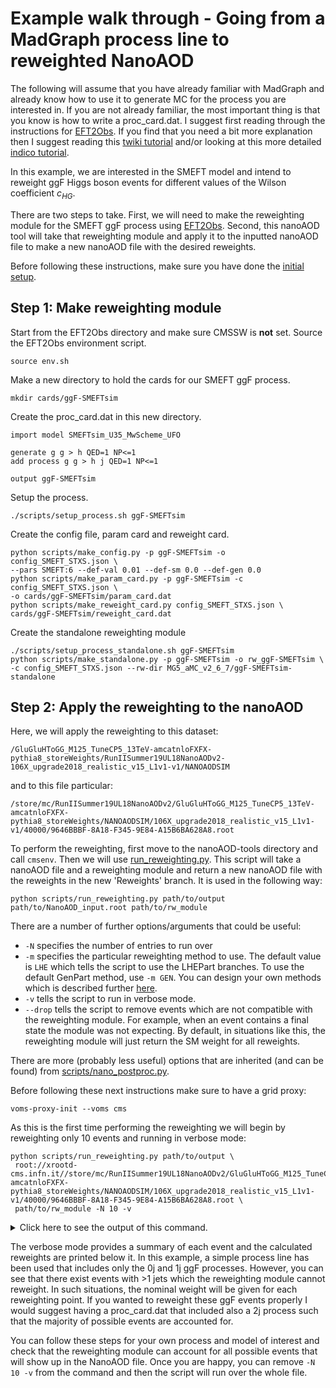 # Example walk through - Going from a MadGraph process line to reweighted NanoAOD

The following will assume that you have already familiar with MadGraph and already know how to use it to generate MC for the process you are interested in. If you are not already familiar, the most important thing is that you know is how to write a proc_card.dat. I suggest first reading through the instructions for [EFT2Obs](https://github.com/ajgilbert/EFT2Obs). If you find that you need a bit more explanation then I suggest reading this [twiki tutorial](https://twiki.cern.ch/twiki/bin/view/CMSPublic/MadgraphTutorial) and/or looking at this more detailed [indico tutorial](https://indico.cern.ch/event/962610/?showDate=all&showSession=19).

In this example, we are interested in the SMEFT model and intend to reweight ggF Higgs boson events for different values of the Wilson coefficient $c_{HG}$. 

There are two steps to take. First, we will need to make the reweighting module for the SMEFT ggF process using [EFT2Obs](https://github.com/ajgilbert/EFT2Obs). Second, this nanoAOD tool will take that reweighting module and apply it to the inputted nanoAOD file to make a new nanoAOD file with the desired reweights.

Before following these instructions, make sure you have done the [initial setup](initial_setup.md).

## Step 1: Make reweighting module

Start from the EFT2Obs directory and make sure CMSSW is **not** set. Source the EFT2Obs environment script.

```
source env.sh
```

Make a new directory to hold the cards for our SMEFT ggF process. 

```
mkdir cards/ggF-SMEFTsim
```

Create the proc_card.dat in this new directory.

```
import model SMEFTsim_U35_MwScheme_UFO

generate g g > h QED=1 NP<=1
add process g g > h j QED=1 NP<=1

output ggF-SMEFTsim
```

Setup the process.

```
./scripts/setup_process.sh ggF-SMEFTsim
```

Create the config file, param card and reweight card.

```
python scripts/make_config.py -p ggF-SMEFTsim -o config_SMEFT_STXS.json \ 
--pars SMEFT:6 --def-val 0.01 --def-sm 0.0 --def-gen 0.0
python scripts/make_param_card.py -p ggF-SMEFTsim -c config_SMEFT_STXS.json \ 
-o cards/ggF-SMEFTsim/param_card.dat
python scripts/make_reweight_card.py config_SMEFT_STXS.json \ 
cards/ggF-SMEFTsim/reweight_card.dat
```

Create the standalone reweighting module
```
./scripts/setup_process_standalone.sh ggF-SMEFTsim
python scripts/make_standalone.py -p ggF-SMEFTsim -o rw_ggF-SMEFTsim \ 
-c config_SMEFT_STXS.json --rw-dir MG5_aMC_v2_6_7/ggF-SMEFTsim-standalone
```

## Step 2: Apply the reweighting to the nanoAOD

Here, we will apply the reweighting to this dataset:

```
/GluGluHToGG_M125_TuneCP5_13TeV-amcatnloFXFX-pythia8_storeWeights/RunIISummer19UL18NanoAODv2-106X_upgrade2018_realistic_v15_L1v1-v1/NANOAODSIM
```
and to this file particular:
```
/store/mc/RunIISummer19UL18NanoAODv2/GluGluHToGG_M125_TuneCP5_13TeV-amcatnloFXFX-pythia8_storeWeights/NANOAODSIM/106X_upgrade2018_realistic_v15_L1v1-v1/40000/9646BBBF-8A18-F345-9E84-A15B6BA628A8.root
```

To perform the reweighting, first move to the nanoAOD-tools directory and call `cmsenv`. Then we will use [run_reweighting.py](../scripts/run_reweighting.py). This script will take a nanoAOD file and a reweighting module and return a new nanoAOD file with the reweights in the new 'Reweights' branch. It is used in the following way:
```
python scripts/run_reweighting.py path/to/output path/to/NanoAOD_input.root path/to/rw_module
```
There are a number of further options/arguments that could be useful:
- `-N` specifies the number of entries to run over
- `-m` specifies the particular reweighting method to use. The default value is `LHE` which tells the script to use the LHEPart branches. To use the default GenPart method, use `-m GEN`. You can design your own methods which is described further [here](making_adjustments.md).
- `-v` tells the script to run in verbose mode.
- `--drop` tells the script to remove events which are not compatible with the reweighting module. For example, when an event contains a final state the module was not expecting. By default, in situations like this, the reweighting module will just return the SM weight for all reweights.
  
There are more (probably less useful) options that are inherited (and can be found) from [scripts/nano_postproc.py](../scripts/nano_postproc.py).

Before following these next instructions make sure to have a grid proxy: 
```
voms-proxy-init --voms cms
```
As this is the first time performing the reweighting we will begin by reweighting only 10 events and running in verbose mode:
```
python scripts/run_reweighting.py path/to/output \
 root://xrootd-cms.infn.it//store/mc/RunIISummer19UL18NanoAODv2/GluGluHToGG_M125_TuneCP5_13TeV-amcatnloFXFX-pythia8_storeWeights/NANOAODSIM/106X_upgrade2018_realistic_v15_L1v1-v1/40000/9646BBBF-8A18-F345-9E84-A15B6BA628A8.root \
 path/to/rw_module -N 10 -v
```

<details>
<summary>Click here to see the output of this command.</summary>
<p>

```
[mknight@lxplus740 NanoAODTools]$ python scripts/run_reweighting.py . root://xrootd-cms.infn.it//store/mc/RunIISummer19UL18NanoAODv2/GluGluHToGG_M125_TuneCP5_13TeV-amcatnloFXFX-pythia8_storeWeights/NANOAODSIM/106X_upgrade2018_realistic_v15_L1v1-v1/40000/9646BBBF-8A18-F345-9E84-A15B6BA628A8.root  ../../../../EFT2Obs/rw_ggF-SMEFTsim/ -N 10 -v
>> 1 parameters, 3 reweight points
>> LO Reweighting
>> Initialising modules...
>> Reusing working directory /eos/home-m/mknight/Standalone/tidying/EFT2Obs/rw_ggF-SMEFTsim
>> StandaloneReweight class initialized
>> Accepted PDG lists:
   - [21, 21, 25, 21]
   - [21, 21, 25]
Will write selected trees to .
Pre-select 10 entries out of 10 (100.00%)
>> Event with PDGs [21, 21, 25, 21, 21] does not match any known process
---------------------------------------------------------------------------
 Particle | status  | helicity |   | E       | P_x     | P_y     | P_z      
---------------------------------------------------------------------------
         g        -1      None         1277.6       0.0       0.0    1277.6
         g        -1      None           76.5       0.0       0.0     -76.5
    Higgs0         1      None         1191.8     -33.0      11.3    1184.8
         g         1      None           85.4       2.8       2.3      85.4
         g         1      None           76.7      30.1     -13.6     -69.2
[1.0, 1.0, 1.0]
 
>> Event with PDGs [21, 2, 25, 2, 21] does not match any known process
---------------------------------------------------------------------------
 Particle | status  | helicity |   | E       | P_x     | P_y     | P_z      
---------------------------------------------------------------------------
         g        -1      None          214.4       0.0       0.0     214.4
         u        -1      None         2250.2       0.0       0.0   -2250.2
    Higgs0         1      None         1207.8     -11.3      29.6   -1200.9
         u         1      None         1045.0      41.0     -16.0   -1044.1
         g         1      None          211.7     -29.7     -13.6     209.2
[1.0, 1.0, 1.0]
 
---------------------------------------------------------------------------
 Particle | status  | helicity |   | E       | P_x     | P_y     | P_z      
---------------------------------------------------------------------------
         g        -1      None          124.4       0.0       0.0     124.4
         g        -1      None          357.9       0.0       0.0    -357.9
    Higgs0         1      None          361.4     -31.4     -62.9    -331.7
         g         1      None          120.9      31.4      62.9      98.3
[1.0, 1.2051066150355456, 1.4293332410707515]
 
---------------------------------------------------------------------------
 Particle | status  | helicity |   | E       | P_x     | P_y     | P_z      
---------------------------------------------------------------------------
         g        -1      None          211.2       0.0       0.0     211.2
         g        -1      None           18.5       0.0       0.0     -18.5
    Higgs0         1      None          229.7       0.0       0.0     192.7
[1.0, 1.2066145544144442, 1.4326178848018922]
 
>> Event with PDGs [2, 2, 25, 2, 2] does not match any known process
---------------------------------------------------------------------------
 Particle | status  | helicity |   | E       | P_x     | P_y     | P_z      
---------------------------------------------------------------------------
         u        -1      None         2497.9       0.0       0.0    2497.9
         u        -1      None          205.0       0.0       0.0    -205.0
    Higgs0         1      None          770.0      -4.7      -5.5     759.7
         u         1      None         1732.4       8.3      29.2    1732.2
         u         1      None          200.5      -3.7     -23.6    -199.1
[1.0, 1.0, 1.0]
 
>> Event with PDGs [21, 21, 25, 21, 21, 21] does not match any known process
---------------------------------------------------------------------------
 Particle | status  | helicity |   | E       | P_x     | P_y     | P_z      
---------------------------------------------------------------------------
         g        -1      None         2121.6       0.0       0.0    2121.6
         g        -1      None          628.7       0.0       0.0    -628.7
    Higgs0         1      None         2023.4      69.8      18.5    2018.2
         g         1      None           99.4      18.6      27.4      93.8
         g         1      None          447.1     -71.5     -37.3    -439.7
         g         1      None          180.4     -16.8      -8.5    -179.4
[1.0, 1.0, 1.0]
 
>> Event with PDGs [2, 21, 25, 2, 21] does not match any known process
---------------------------------------------------------------------------
 Particle | status  | helicity |   | E       | P_x     | P_y     | P_z      
---------------------------------------------------------------------------
         u        -1      None         2157.5       0.0       0.0    2157.5
         g        -1      None          424.9       0.0       0.0    -424.9
    Higgs0         1      None          232.4       8.9      -8.8     195.5
         u         1      None         1943.6       1.6      18.8    1943.5
         g         1      None          406.5     -10.5     -10.1    -406.2
[1.0, 1.0, 1.0]
 
---------------------------------------------------------------------------
 Particle | status  | helicity |   | E       | P_x     | P_y     | P_z      
---------------------------------------------------------------------------
         g        -1      None          504.0       0.0       0.0     504.0
         g        -1      None            7.8       0.0       0.0      -7.8
    Higgs0         1      None          511.8       0.0       0.0     496.3
[1.0, 1.2065789469173653, 1.4325402869550874]
 
---------------------------------------------------------------------------
 Particle | status  | helicity |   | E       | P_x     | P_y     | P_z      
---------------------------------------------------------------------------
         g        -1      None           11.9       0.0       0.0      11.9
         g        -1      None          586.4       0.0       0.0    -586.4
    Higgs0         1      None          516.2     -25.9      21.5    -499.7
         g         1      None           82.0      25.9     -21.5     -74.8
[1.0, 1.1878151942955253, 1.391783429098858]
 
---------------------------------------------------------------------------
 Particle | status  | helicity |   | E       | P_x     | P_y     | P_z      
---------------------------------------------------------------------------
         g        -1      None          301.6       0.0       0.0     301.6
         g        -1      None           13.0       0.0       0.0     -13.0
    Higgs0         1      None          314.6       0.0       0.0     288.7
[1.0, 1.2132839950433434, 1.4471691259297452]
 
Processed 10 preselected entries from root://xrootd-cms.infn.it//store/mc/RunIISummer19UL18NanoAODv2/GluGluHToGG_M125_TuneCP5_13TeV-amcatnloFXFX-pythia8_storeWeights/NANOAODSIM/106X_upgrade2018_realistic_v15_L1v1-v1/40000/9646BBBF-8A18-F345-9E84-A15B6BA628A8.root (10 entries). Finally selected 10 entries
Done ./9646BBBF-8A18-F345-9E84-A15B6BA628A8_Skim.root
Total time 16.3 sec. to process 10 events. Rate = 0.6 Hz.
```

</p>
</details> 

The verbose mode provides a summary of each event and the calculated reweights are printed below it. In this example, a simple process line has been used that includes only the 0j and 1j ggF processes. However, you can see that there exist events with >1 jets which the reweighting module cannot reweight. In such situations, the nominal weight will be given for each reweighting point. If you wanted to reweight these ggF events properly I would suggest having a proc_card.dat that included also a 2j process such that the majority of possible events are accounted for. 

You can follow these steps for your own process and model of interest and check that the reweighting module can account for all possible events that will show up in the NanoAOD file. Once you are happy, you can remove `-N 10 -v` from the command and then the script will run over the whole file.


